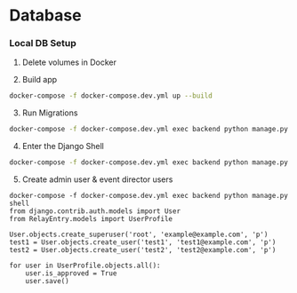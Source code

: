 # Database

### Local DB Setup

1) Delete volumes in Docker

2) Build app
```bash
docker-compose -f docker-compose.dev.yml up --build
```

3) Run Migrations
```bash
docker-compose -f docker-compose.dev.yml exec backend python manage.py migrate
```

4) Enter the Django Shell
```bash
docker-compose -f docker-compose.dev.yml exec backend python manage.py shell
```

5) Create admin user & event director users

```
docker-compose -f docker-compose.dev.yml exec backend python manage.py shell
from django.contrib.auth.models import User
from RelayEntry.models import UserProfile

User.objects.create_superuser('root', 'example@example.com', 'p')
test1 = User.objects.create_user('test1', 'test1@example.com', 'p')
test2 = User.objects.create_user('test2', 'test2@example.com', 'p')

for user in UserProfile.objects.all():
    user.is_approved = True
    user.save()
```